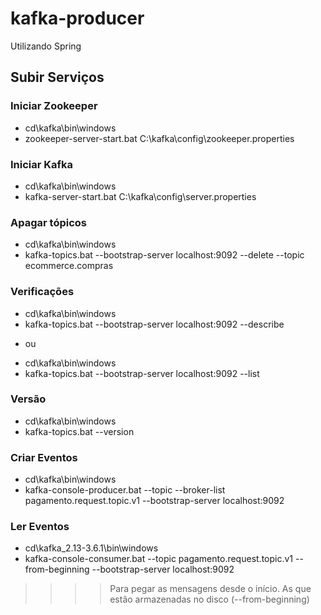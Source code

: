 # kafka-producer
Utilizando Spring

## Subir Serviços

### Iniciar Zookeeper
+ cd\kafka\bin\windows
+ zookeeper-server-start.bat C:\kafka\config\zookeeper.properties

### Iniciar Kafka
+ cd\kafka\bin\windows
+ kafka-server-start.bat C:\kafka\config\server.properties

### Apagar tópicos
+ cd\kafka\bin\windows
+ kafka-topics.bat --bootstrap-server localhost:9092 --delete --topic ecommerce.compras

### Verificações
+ cd\kafka\bin\windows
+ kafka-topics.bat --bootstrap-server localhost:9092 --describe
- ou 
+ cd\kafka\bin\windows
+ kafka-topics.bat --bootstrap-server localhost:9092 --list

### Versão
+ cd\kafka\bin\windows
+ kafka-topics.bat --version

### Criar Eventos
+ cd\kafka\bin\windows<br>
+ kafka-console-producer.bat --topic --broker-list  pagamento.request.topic.v1 --bootstrap-server localhost:9092

### Ler Eventos
+ cd\kafka_2.13-3.6.1\bin\windows
+ kafka-console-consumer.bat --topic pagamento.request.topic.v1 --from-beginning --bootstrap-server localhost:9092
> > > > Para pegar as mensagens desde o início. As que estão armazenadas no disco (--from-beginning)